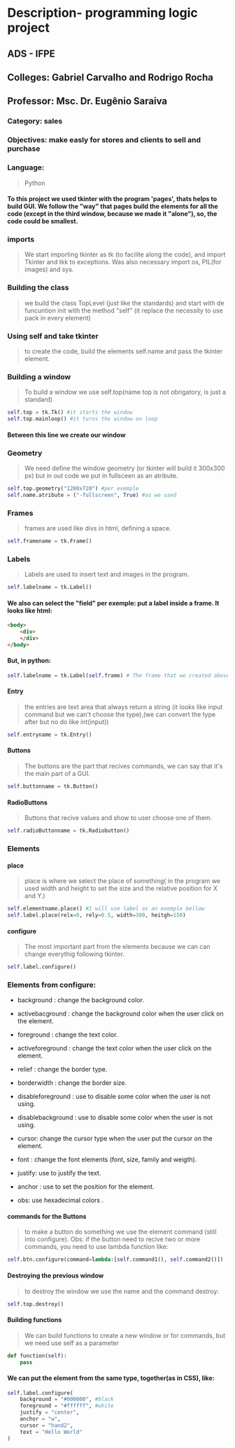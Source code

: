 # Description-  programming logic project 
## ADS - IFPE
## Colleges: Gabriel Carvalho and Rodrigo Rocha
## Professor: Msc. Dr. Eugênio Saraiva

### Category: sales 
### Objectives: make easly for stores and clients to sell and purchase

### Language: 
> Python 

#### To this project we used tkinter with the program 'pages', thats helps to build GUI. We follow the "way" that pages build the elements for all the code (except in the third window, because we made it "alone"), so, the code could be smallest.

### imports
> We start importing tkinter as tk (to facilite along the code), and import Tkinter and tkk to exceptions. Was also necessary import os, PIL(for images) and sys.

### Building the class
> we build the class TopLevel (just like the standards) and start with de funcuntion init with the method "self" (it replace the necessity to use pack in every element)

### Using self and take tkinter 
> to create the code, build the elements self.name and pass the tkinter element.

### Building a window
> To build a window we use self.top(name top is not obrigatory, is just a standard)
~~~python
self.top = tk.Tk() #it starts the window
self.top.mainloop() #it turns the window on loop
~~~

#### Between this line we create our window 

### Geometry 
> We need define the window geometry (or tkinter will build it 300x300 px) but in out code we put in fullsceen as an atribute.
~~~python
self.top.geometry("1280x720") #per exemple
self.name.atribute = ("-fullscreen", True) #as we used
~~~

### Frames
> frames are used like divs in html, defining a space.
~~~python
self.framename = tk.Frame()
~~~
### Labels
>Labels are used to insert text and images in the program.
~~~python
self.labelname = tk.Label()
~~~
#### We also can select the "field" per exemple: put a label inside a frame. It looks like html:
~~~html
<body>
    <div>
    </div>
</body>
~~~
#### But, in python:
~~~python
self.labelname = tk.Label(self.frame) # The frame that we created above
~~~

#### Entry
> the entries are text area that always return a string (it looks like input command but we can't choose the type),(we can convert the type after but no do like int(input))
~~~python
self.entryname = tk.Entry()
~~~

#### Buttons
>The buttons are the part that recives commands, we can say that it's the main part of a GUI.
~~~python
self.buttonname = tk.Button()
~~~

#### RadioButtons
> Buttons that recive values and show to user choose one of them.
~~~python
self.radioButtonname = tk.Radiobutton()
~~~

### Elements 

#### place
> place is where we select the place of something( in the program we used width and height to set the size and the relative position for X and Y.)

~~~python
self.elementname.place() #I will use label as an exemple bellow
self.label.place(relx=0, rely=0.5, width=300, heitgh=150)
~~~

#### configure
> The most important part from the elements because we can can change everythig following tkinter.

~~~python
self.label.configure()
~~~
### Elements from configure:
* background : change the background color.

* activebacground : change the background color when the user click on the element.

* foreground : change the text color.

* activeforeground : change the text color when the user click on the element.

* relief : change the border type.

* borderwidth : change the border size.

* disableforeground : use to disable some color when the user is not using.

* disablebackground : use to disable some color when the user is not using.

* cursor: change the cursor type when the user put the cursor on the element.

* font : change the font elements (font, size, family and weigth).

* justify: use to justify the text.

* anchor : use to set the position for the element.

* obs: use hexadecimal colors .

#### commands for the Buttons
> to make a button do something we use the element command (still into configure). Obs: if the button need to recive two or more commands, you need to use lambda function like:

~~~python
self.btn.configure(command=lambda:[self.command1(), self.command2()])
~~~

#### Destroying the previous window
> to destroy the window we use the name and the command destroy:

~~~python
self.top.destroy()
~~~

#### Building functions
> We can build functions to create a new window or for commands, but we need use self as a parameter
~~~ python
def function(self):
    pass
~~~

#### We can put the element from the same type, together(as in CSS), like:

~~~ python
self.label.configure(
    background = "#000000", #black
    foreground = "#ffffff", #white
    justify = "center",
    anchor = "w",
    cursor = "hand2",
    text = "Hello World"
)
~~~
